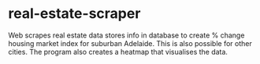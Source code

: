 # real-estate-scraper
Web scrapes real estate data stores info in database to create % change housing market index for suburban Adelaide. This is also possible for other cities. The program also creates a heatmap that visualises the data.
